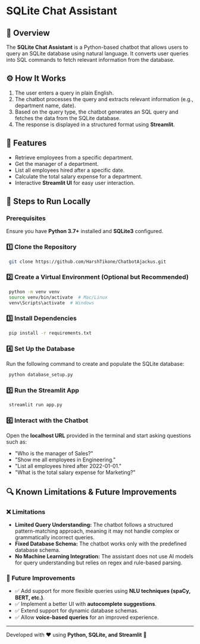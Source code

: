 # SQLite Chat Assistant

## 📌 Overview
The **SQLite Chat Assistant** is a Python-based chatbot that allows users to query an SQLite database using natural language. It converts user queries into SQL commands to fetch relevant information from the database.

## ⚙️ How It Works
1. The user enters a query in plain English.
2. The chatbot processes the query and extracts relevant information (e.g., department name, date).
3. Based on the query type, the chatbot generates an SQL query and fetches the data from the SQLite database.
4. The response is displayed in a structured format using **Streamlit**.

## 🔧 Features
- Retrieve employees from a specific department.
- Get the manager of a department.
- List all employees hired after a specific date.
- Calculate the total salary expense for a department.
- Interactive **Streamlit UI** for easy user interaction.

## 🚀 Steps to Run Locally
### Prerequisites
Ensure you have **Python 3.7+** installed and **SQLite3** configured.

### 1️⃣ Clone the Repository
```sh
 git clone https://github.com/HarshTikone/ChatbotAjackus.git
```

### 2️⃣ Create a Virtual Environment (Optional but Recommended)
```sh
 python -m venv venv
 source venv/bin/activate  # Mac/Linux
 venv\Scripts\activate  # Windows
```

### 3️⃣ Install Dependencies
```sh
 pip install -r requirements.txt
```

### 4️⃣ Set Up the Database
Run the following command to create and populate the SQLite database:
```sh
 python database_setup.py
```

### 5️⃣ Run the Streamlit App
```sh
 streamlit run app.py
```

### 6️⃣ Interact with the Chatbot
Open the **localhost URL** provided in the terminal and start asking questions such as:
- "Who is the manager of Sales?"
- "Show me all employees in Engineering."
- "List all employees hired after 2022-01-01."
- "What is the total salary expense for Marketing?"

## 🔍 Known Limitations & Future Improvements
### ❌ Limitations
- **Limited Query Understanding:** The chatbot follows a structured pattern-matching approach, meaning it may not handle complex or grammatically incorrect queries.
- **Fixed Database Schema:** The chatbot works only with the predefined database schema.
- **No Machine Learning Integration:** The assistant does not use AI models for query understanding but relies on regex and rule-based parsing.

### 🔄 Future Improvements
- ✅ Add support for more flexible queries using **NLU techniques (spaCy, BERT, etc.)**.
- ✅ Implement a better UI with **autocomplete suggestions**.
- ✅ Extend support for dynamic database schemas.
- ✅ Allow **voice-based queries** for an improved experience.

---
Developed with ❤️ using **Python, SQLite, and Streamlit** 🚀

